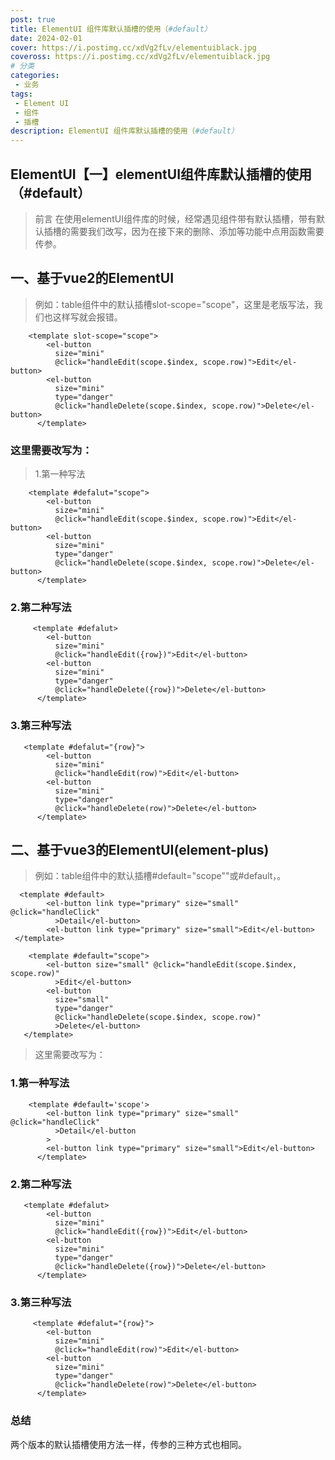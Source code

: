 ```yaml
---
post: true
title: ElementUI 组件库默认插槽的使用（#default）
date: 2024-02-01
cover: https://i.postimg.cc/xdVg2fLv/elementuiblack.jpg
coveross: https://i.postimg.cc/xdVg2fLv/elementuiblack.jpg
# 分类
categories:
 - 业务
tags:
 - Element UI
 - 组件
 - 插槽
description: ElementUI 组件库默认插槽的使用（#default）
---
```


## ElementUI【一】elementUI组件库默认插槽的使用（#default）
> 前言
在使用elementUI组件库的时候，经常遇见组件带有默认插槽，带有默认插槽的需要我们改写，因为在接下来的删除、添加等功能中点用函数需要传参。

## 一、基于vue2的ElementUI
> 例如：table组件中的默认插槽slot-scope="scope"，这里是老版写法，我们也这样写就会报错。

``` vue
	<template slot-scope="scope">
        <el-button
          size="mini"
          @click="handleEdit(scope.$index, scope.row)">Edit</el-button>
        <el-button
          size="mini"
          type="danger"
          @click="handleDelete(scope.$index, scope.row)">Delete</el-button>
      </template>
```

### 这里需要改写为：
> 1.第一种写法

```vue
    <template #defalut="scope">
        <el-button
          size="mini"
          @click="handleEdit(scope.$index, scope.row)">Edit</el-button>
        <el-button
          size="mini"
          type="danger"
          @click="handleDelete(scope.$index, scope.row)">Delete</el-button>
      </template>
```

 ### 2.第二种写法
``` vue
	 <template #defalut>
        <el-button
          size="mini"
          @click="handleEdit({row})">Edit</el-button>
        <el-button
          size="mini"
          type="danger"
          @click="handleDelete({row})">Delete</el-button>
      </template>
```

### 3.第三种写法
``` vue
   <template #defalut="{row}">
        <el-button
          size="mini"
          @click="handleEdit(row)">Edit</el-button>
        <el-button
          size="mini"
          type="danger"
          @click="handleDelete(row)">Delete</el-button>
      </template>
```

## 二、基于vue3的ElementUI(element-plus)
> 例如：table组件中的默认插槽#default="scope""或#default，。

``` vue	
  <template #default>
        <el-button link type="primary" size="small" @click="handleClick"
          >Detail</el-button>
        <el-button link type="primary" size="small">Edit</el-button>
 </template>

	<template #default="scope">
        <el-button size="small" @click="handleEdit(scope.$index, scope.row)"
          >Edit</el-button>
        <el-button
          size="small"
          type="danger"
          @click="handleDelete(scope.$index, scope.row)"
          >Delete</el-button>
   </template>
```

> 这里需要改写为：
### 1.第一种写法
```vue
    <template #default='scope'>
        <el-button link type="primary" size="small" @click="handleClick"
          >Detail</el-button
        >
        <el-button link type="primary" size="small">Edit</el-button>
      </template>
```
### 2.第二种写法
```vue
   <template #defalut>
        <el-button
          size="mini"
          @click="handleEdit({row})">Edit</el-button>
        <el-button
          size="mini"
          type="danger"
          @click="handleDelete({row})">Delete</el-button>
      </template>
```
### 3.第三种写法

``` vue
  	 <template #defalut="{row}">
        <el-button
          size="mini"
          @click="handleEdit(row)">Edit</el-button>
        <el-button
          size="mini"
          type="danger"
          @click="handleDelete(row)">Delete</el-button>
      </template>
```
### 总结
两个版本的默认插槽使用方法一样，传参的三种方式也相同。
